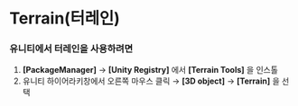 Terrain(터레인)
=
### 유니티에서 터레인을 사용하려면 
1. __[PackageManager]__ → __[Unity Registry]__ 에서 __[Terrain Tools]__ 을 인스톨
2. 유니티 하이어라키창에서 오른쪽 마우스 클릭 → __[3D object]__ → __[Terrain]__ 을 선택
  
